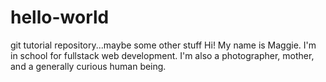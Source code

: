 # hello-world
git tutorial repository...maybe some other stuff
Hi! My name is Maggie. I'm in school for fullstack web development. I'm also a photographer, mother, and a generally curious human being.
